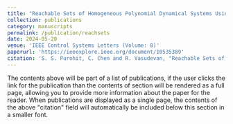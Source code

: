 ```yaml
---
title: "Reachable Sets of Homogeneous Polynomial Dynamical Systems Using Exact Solutions"
collection: publications
category: manuscripts
permalink: /publication/reachsets
date: 2024-05-20
venue: 'IEEE Control Systems Letters (Volume: 8)'
paperurl: 'https://ieeexplore.ieee.org/document/10535389'
citation: 'S. S. Purohit, C. Chen and R. Vasudevan, "Reachable Sets of Homogeneous Polynomial Dynamical Systems Using Exact Solutions," in IEEE Control Systems Letters, vol. 8, pp. 742-747, 2024, doi: 10.1109/LCSYS.2024.3403468.'
---
```


The contents above will be part of a list of publications, if the user clicks the link for the publication than the contents of section will be rendered as a full page, allowing you to provide more information about the paper for the reader. When publications are displayed as a single page, the contents of the above "citation" field will automatically be included below this section in a smaller font.

